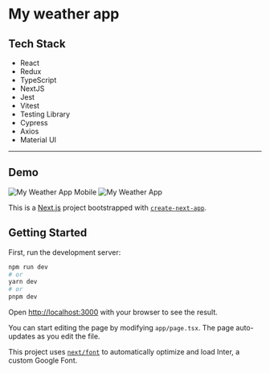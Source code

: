 # My weather app

## Tech Stack

- React
- Redux
- TypeScript
- NextJS
- Jest
- Vitest
- Testing Library
- Cypress
- Axios
- Material UI

---

## Demo

![My Weather App Mobile](my-weather-app-mobile-high.gif)
![My Weather App](my-weather-app-high.gif)

This is a [Next.js](https://nextjs.org/) project bootstrapped with [`create-next-app`](https://github.com/vercel/next.js/tree/canary/packages/create-next-app).

## Getting Started

First, run the development server:

```bash
npm run dev
# or
yarn dev
# or
pnpm dev
```

Open [http://localhost:3000](http://localhost:3000) with your browser to see the result.

You can start editing the page by modifying `app/page.tsx`. The page auto-updates as you edit the file.

This project uses [`next/font`](https://nextjs.org/docs/basic-features/font-optimization) to automatically optimize and load Inter, a custom Google Font.
